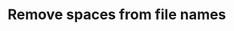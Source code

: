 # Remove spaces from file names


```for i in *\ *; do if [ -f "$i" ]; then mv "$i" ${i// /_}; fi; done   
```
